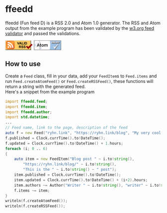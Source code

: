 # ffeedd
ffeedd (Fun feed D) is a RSS 2.0 and Atom 1.0 generator. The RSS and Atom output from the example program has been validated by the [w3.org feed validator](https://validator.w3.org/feed) and passed the validations.

![valid rss](valid-rss-rogers.png) ![valid atom](valid-atom.png)

## How to use
Create a `Feed` class, fill in your data, add your `FeedItem`s to `Feed.items` and run `Feed.createAtomFeed()` or `Feed.createRSSFeed()`, these functions will return a string with the generated feed.  
Here's a snippet from the example program

```d
import ffeedd.feed;
import ffeedd.item;
import ffeedd.author;
import std.datetime;
...
// Feed name, link to the page, description of the feed
auto f = new Feed("ryhn.link", "https://ryhn.link/blog", "My very cool blog");
f.published = Clock.currTime().to!DateTime();
f.updated = Clock.currTime().to!DateTime() + 1.hours;
foreach (i; 0 .. 6)
{
	auto item = new FeedItem("Blog post " ~ i.to!string(),
		"https://ryhn.link/blog/" ~ i.to!string(), 
		"This is the " ~ i.to!string() ~ " post");
	item.published = Clock.currTime().to!DateTime();
	item.updated = Clock.currTime().to!DateTime() + (i+2).hours;
	item.authors ~= Author("Writer " ~ i.to!string(), "writer" ~ i.to!string()~ "@ryhn.link");
	f.items ~= item;
}
writeln(f.createAtomFeed());
writeln(f.createRSSFeed());
```